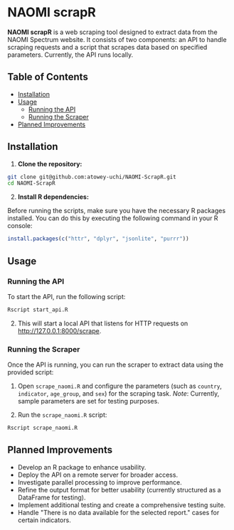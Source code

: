 # NAOMI scrapR

**NAOMI scrapR** is a web scraping tool designed to extract data from the NAOMI Spectrum website. It consists of two components: an API to handle scraping requests and a script that scrapes data based on specified parameters. Currently, the API runs locally.

## Table of Contents

- [Installation](#installation)
- [Usage](#usage)
  - [Running the API](#running-the-api)
  - [Running the Scraper](#running-the-scraper)
- [Planned Improvements](#planned-improvements)

## Installation

1. **Clone the repository:**

```bash
git clone git@github.com:atowey-uchi/NAOMI-ScrapR.git
cd NAOMI-ScrapR
```
2. **Install R dependencies:**

Before running the scripts, make sure you have the necessary R packages installed. You can do this by executing the following command in your R console:

  ```r
  install.packages(c("httr", "dplyr", "jsonlite", "purrr"))
  ```
## Usage

### Running the API

To start the API, run the following script:

  ```bash
  Rscript start_api.R
  ```

2. This will start a local API that listens for HTTP requests on http://127.0.0.1:8000/scrape.

### Running the Scraper
Once the API is running, you can run the scraper to extract data using the provided script:

1. Open `scrape_naomi.R` and configure the parameters (such as `country`, `indicator`, `age_group`, and `sex`) for the scraping task.
   *Note*: Currently, sample parameters are set for testing purposes.

3. Run the `scrape_naomi.R` script:
  ```bash
  Rscript scrape_naomi.R
  ```

## Planned Improvements
- Develop an R package to enhance usability.
- Deploy the API on a remote server for broader access.
- Investigate parallel processing to improve performance.
- Refine the output format for better usability (currently structured as a DataFrame for testing).
- Implement additional testing and create a comprehensive testing suite.
- Handle "There is no data available for the selected report." cases for certain indicators.



